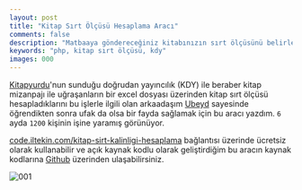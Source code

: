 ```yaml
---
layout: post
title: "Kitap Sırt Ölçüsü Hesaplama Aracı"
comments: false
description: "Matbaaya göndereceğiniz kitabınızın sırt ölçüsünü belirleyebileceğiniz bir araç."
keywords: "php, kitap sırt ölçüsü, kdy"
images: 000
---
```


[Kitapyurdu](https://kitapyurdu.com)'nun sunduğu doğrudan yayıncılık (KDY) ile beraber kitap mizanpajı ile uğraşanların bir excel dosyası üzerinden kitap sırt ölçüsü hesapladıklarını bu işlerle ilgili olan arkaadaşım [Ubeyd](https://adamkarga.net) sayesinde öğrendikten sonra ufak da olsa bir fayda sağlamak için bu aracı yazdım. `6` ayda `1200` kişinin işine yaramış görünüyor.

[code.iltekin.com/kitap-sirt-kalinligi-hesaplama](https://code.iltekin.com/kitap-sirt-kalinligi-hesaplama) bağlantısı üzerinde ücretsiz olarak kullanabilir ve açık kaynak kodlu olarak geliştirdiğim bu aracın kaynak kodlarına [Github](https://github.com/iltekin/book-spine-calculator) üzerinden ulaşabilirsiniz.

![001](https://iltekin.com/projects/images/001/001.jpg)